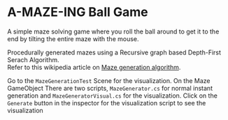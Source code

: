 # A-MAZE-ING Ball Game

A simple maze solving game where you roll the ball around to get it to the end by tilting the entire maze with the mouse.

Procedurally generated mazes using a Recursive graph based Depth-First Serach Algorithm.\
Refer to this wikipedia article on [Maze generation algorithm](https://en.wikipedia.org/wiki/Maze_generation_algorithm).


Go to the `MazeGenerationTest` Scene for the visualization. On the Maze GameObject There are two scripts, `MazeGenerator.cs` for normal instant generation and `MazeGeneratorVisual.cs` for the visualization. Click on the `Generate` button in the inspector for the visualization script to see the visualization
